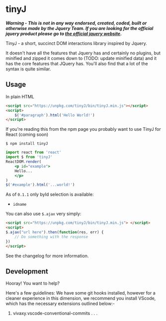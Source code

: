 # tinyJ
***Warning - This is not in any way endorsed, created, coded, built or otherwise made by the Jquery Team. If you are looking for the official jquery product please go to [the official jquery website](https://jquery.com).***

TinyJ - a short, succinct DOM interactions library inspired by Jquery. 

It doesn't have all the features that Jquery has and certainly no plugins, but minified and zipped it comes down to (TODO: update minified data) and it has the core features that JQuery has. You'll also find that a lot of the syntax is quite similar.

## Usage
In plain HTML
```html
<script src="https://unpkg.com/tinyJ/bin/tinyJ.min.js"></script>
<script>
    $('#paragraph').html('Hello World!')
</script>
```

If you're reading this from the npm page you probably want to use 
TinyJ for React (coming soon)
```shell
$ npm install tinyJ
```
```jsx
import react from 'react'
import $ from 'tinyJ'
ReactDOM.render(
    <p id="example">
    Hello...
    </p>
)
$('#example').html('...world!')
```

As of `0.1.1` only byId selection is available:
* `idname`

You can also use `$.ajax` very simply:

```html
<script src="https://unpkg.com/tinyJ/bin/tinyJ.min.js"> </script>
<script>
$.ajax("url here").then(function(res, err) {
    // Do something with the response
})
</script>
```
See the changelog for more information.

## Development

Hooray! You want to help? 

Here's a few guidelines:
We have some git hooks installed, however for a cleaner experience in this dimension, we recommend you install VScode, which has the necessary extensions outlined below:-
1. vivaxy.vscode-conventional-commits
.
.
.

